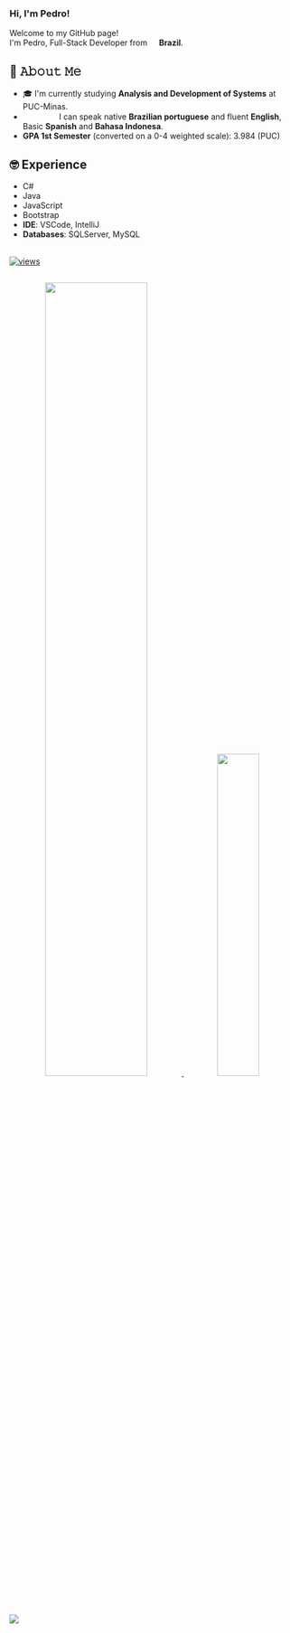 ### Hi, I'm Pedro! 

<p>Welcome to my GitHub page! </br>
I'm Pedro, Full-Stack Developer from <img src="https://cdn-icons-png.flaticon.com/256/3909/3909370.png" width="13"/> <b> Brazil</b>.
<br> 


## 📖 𝙰𝚋𝚘𝚞𝚝 𝙼𝚎
- 🎓 I'm currently studying **Analysis and Development of Systems** at PUC-Minas.
- <img src="https://cdn-icons-png.flaticon.com/256/3909/3909370.png" width="15"/><img src="https://cdn-icons-png.flaticon.com/512/323/323310.png" width="15"/><img src="https://flagdownload.com/wp-content/uploads/Flag_of_Spain_Flat_Round-1024x1024.png" width="15"/><img src="https://flagdownload.com/wp-content/uploads/Flag_of_Indonesia_Flat_Round-1024x1024.png" width="15"/> I can speak native **Brazilian portuguese** and fluent **English**, Basic **Spanish** and **Bahasa Indonesa**.
- **GPA 1st Semester** (converted on a 0-4 weighted scale): 3.984 (PUC)

## 🤓 Experience
- C# <br>
- Java
- JavaScript
- Bootstrap
- **IDE**: VSCode, IntelliJ
- **Databases**: SQLServer, MySQL

<div> 
<br>
  <a href="#">
    <img alt="views" title="GitHub profile views" src="https://komarev.com/ghpvc/?username=8BitsSpike&color=blueviolet&style=for-the-badge&label=VISITORS"/>
  </a>
</div>

##

<div>
  <a href="#" target="_self">
      <div align="center">
        <img width="60%" src="https://github-readme-stats-plum-five-51.vercel.app//api?username=8BitsSpike&hide=&count_private=true&bg_color=0D1117&theme=react&hide_border=true&show_icons=true"/>
        <img width="38.25%" src="https://github-readme-stats-plum-five-51.vercel.app//api/top-langs/?username=8BitsSpike&langs_count=10&count_private=true&layout=compact&theme=react&hide_border=true&bg_color=0D1117"/></a>
        </div>
</div>
    <br>
<img src="https://github-readme-activity-graph.vercel.app/graph?username=8BitsSpike&theme=github-compact">